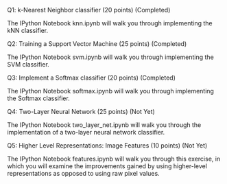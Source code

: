 Q1: k-Nearest Neighbor classifier (20 points) (Completed)

The IPython Notebook knn.ipynb will walk you through implementing the kNN classifier.

Q2: Training a Support Vector Machine (25 points) (Completed)

The IPython Notebook svm.ipynb will walk you through implementing the SVM classifier.

Q3: Implement a Softmax classifier (20 points) (Completed)

The IPython Notebook softmax.ipynb will walk you through implementing the Softmax classifier.

Q4: Two-Layer Neural Network (25 points) (Not Yet)

The IPython Notebook two_layer_net.ipynb will walk you through the implementation of a two-layer neural network classifier.

Q5: Higher Level Representations: Image Features (10 points) (Not Yet)

The IPython Notebook features.ipynb will walk you through this exercise, in which you will examine the improvements gained by using higher-level representations as opposed to using raw pixel values.
